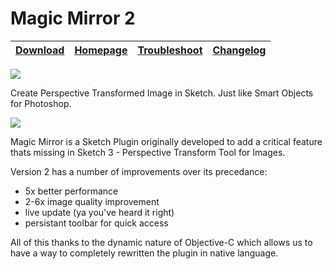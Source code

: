 # Magic Mirror 2

|  [Download][] | [Homepage][] | [Troubleshoot][] | [Changelog][] |
|---|---|---|---|
![](http://cl.ly/image/1J0d3W1D0q3x/magic-mirror-banner.gif)

Create Perspective Transformed Image in Sketch. Just like Smart Objects for Photoshop.

![](http://cl.ly/2d0d0V1P0C1H/Selected.png)

Magic Mirror is a Sketch Plugin originally developed to add a critical feature thats missing in Sketch 3 - Perspective Transform Tool for Images.

Version 2 has a number of improvements over its precedance:

- 5x better performance
- 2-6x image quality improvement
- live update (ya you've heard it right)
- persistant toolbar for quick access

All of this thanks to the dynamic nature of Objective-C which allows us to have a way to completely rewritten the plugin in native language.

[Troubleshoot]:https://github.com/jamztang/MagicMirror/wiki/Troubleshooting
[Changelog]:https://github.com/jamztang/MagicMirror/releases
[Download]:http://api.magicmirror.design/download/latest
[Homepage]:http://magicmirror.design
